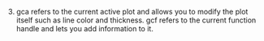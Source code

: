 3) gca refers to the current active plot and allows you to modify the plot itself such as line color and thickness. gcf refers to the current function handle and lets you add information to it.
